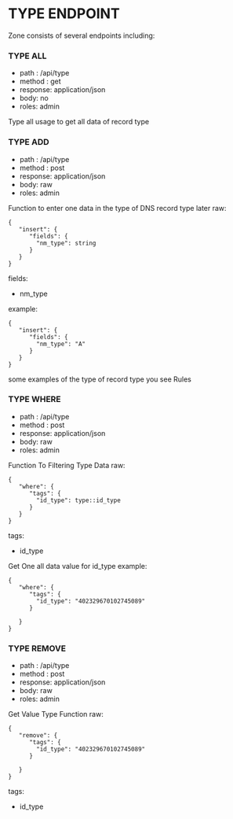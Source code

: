# TYPE ENDPOINT
Zone consists of several endpoints including:

### TYPE ALL
- path : /api/type
- method : get
- response: application/json
- body: no
- roles: admin

Type all usage to get all data of record type

### TYPE ADD
- path : /api/type
- method : post
- response: application/json
- body: raw
- roles: admin

Function to enter one data in the type of DNS record type later
raw:
```
{
   "insert": {
      "fields": {
      	"nm_type": string
      }
   }
}
```
fields:
- nm_type

example:
```
{
   "insert": {
      "fields": {
      	"nm_type": "A"
      }
   }
}
```
some examples of the type of record type you see Rules

### TYPE WHERE

- path : /api/type
- method : post
- response: application/json
- body: raw
- roles: admin

Function To Filtering Type Data
raw:
```
{
   "where": {
      "tags": {
      	"id_type": type::id_type
      }
   }
}
```

tags:
- id_type

Get One all data value for id_type
example:
```
{
   "where": {
      "tags": {
      	"id_type": "402329670102745089"
      }
      	
   }
}
```
### TYPE REMOVE
- path : /api/type
- method : post
- response: application/json
- body: raw
- roles: admin

Get Value Type Function 
raw:
```
{
   "remove": {
      "tags": {
      	"id_type": "402329670102745089"
      }
      	
   }
}
```
tags:
- id_type













